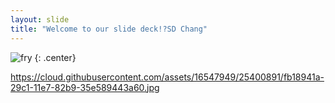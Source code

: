 ```yaml
---
layout: slide
title: "Welcome to our slide deck!?SD Chang"
---
```


![fry](https://cloud.githubusercontent.com/assets/16547949/25400891/fb18941a-29c1-11e7-82b9-35e589443a60.jpg)
{: .center}

https://cloud.githubusercontent.com/assets/16547949/25400891/fb18941a-29c1-11e7-82b9-35e589443a60.jpg

